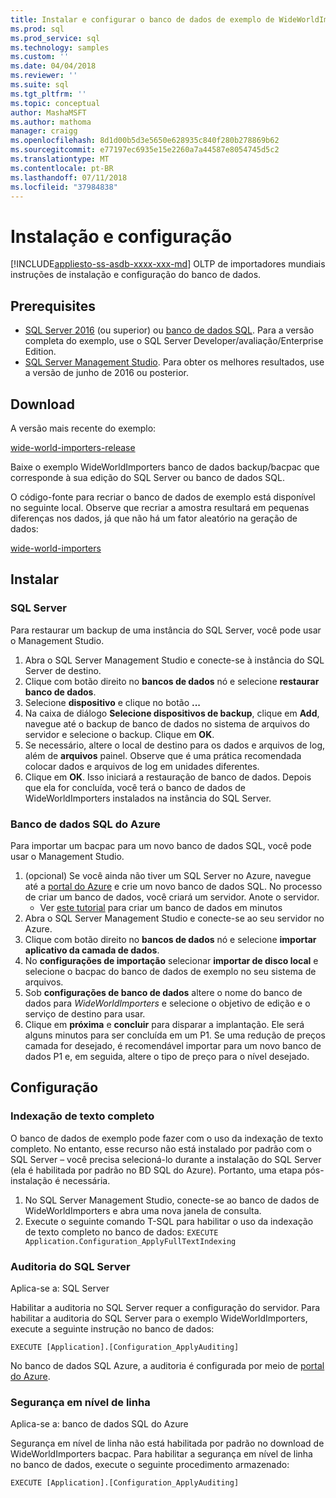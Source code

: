 ```yaml
---
title: Instalar e configurar o banco de dados de exemplo de WideWorldImporters - SQL | Microsoft Docs
ms.prod: sql
ms.prod_service: sql
ms.technology: samples
ms.custom: ''
ms.date: 04/04/2018
ms.reviewer: ''
ms.suite: sql
ms.tgt_pltfrm: ''
ms.topic: conceptual
author: MashaMSFT
ms.author: mathoma
manager: craigg
ms.openlocfilehash: 8d1d00b5d3e5650e628935c840f280b278869b62
ms.sourcegitcommit: e77197ec6935e15e2260a7a44587e8054745d5c2
ms.translationtype: MT
ms.contentlocale: pt-BR
ms.lasthandoff: 07/11/2018
ms.locfileid: "37984838"
---
```

# <a name="installation-and-configuration"></a>Instalação e configuração
[!INCLUDE[appliesto-ss-asdb-xxxx-xxx-md](../includes/appliesto-ss-asdb-xxxx-xxx-md.md)]
OLTP de importadores mundiais instruções de instalação e configuração do banco de dados.

## <a name="prerequisites"></a>Prerequisites

- [SQL Server 2016](https://www.microsoft.com/en-us/evalcenter/evaluate-sql-server-2016) (ou superior) ou [banco de dados SQL](https://azure.microsoft.com/services/sql-database/). Para a versão completa do exemplo, use o SQL Server Developer/avaliação/Enterprise Edition.
- [SQL Server Management Studio](../ssms/download-sql-server-management-studio-ssms.md). Para obter os melhores resultados, use a versão de junho de 2016 ou posterior.

## <a name="download"></a>Download

A versão mais recente do exemplo:

[wide-world-importers-release](http://go.microsoft.com/fwlink/?LinkID=800630)

Baixe o exemplo WideWorldImporters banco de dados backup/bacpac que corresponde à sua edição do SQL Server ou banco de dados SQL.

O código-fonte para recriar o banco de dados de exemplo está disponível no seguinte local. Observe que recriar a amostra resultará em pequenas diferenças nos dados, já que não há um fator aleatório na geração de dados:

[wide-world-importers](https://github.com/Microsoft/sql-server-samples/tree/master/samples/databases/wide-world-importers/wwi-database-scripts)

## <a name="install"></a>Instalar


### <a name="sql-server"></a>SQL Server

Para restaurar um backup de uma instância do SQL Server, você pode usar o Management Studio.

1. Abra o SQL Server Management Studio e conecte-se à instância do SQL Server de destino.
2. Clique com botão direito no **bancos de dados** nó e selecione **restaurar banco de dados**.
3. Selecione **dispositivo** e clique no botão **...**
4. Na caixa de diálogo **Selecione dispositivos de backup**, clique em **Add**, navegue até o backup de banco de dados no sistema de arquivos do servidor e selecione o backup. Clique em **OK**.
5. Se necessário, altere o local de destino para os dados e arquivos de log, além de **arquivos** painel. Observe que é uma prática recomendada colocar dados e arquivos de log em unidades diferentes.
6. Clique em **OK**. Isso iniciará a restauração de banco de dados. Depois que ela for concluída, você terá o banco de dados de WideWorldImporters instalados na instância do SQL Server.

### <a name="azure-sql-database"></a>Banco de dados SQL do Azure

Para importar um bacpac para um novo banco de dados SQL, você pode usar o Management Studio.

1. (opcional) Se você ainda não tiver um SQL Server no Azure, navegue até a [portal do Azure](https://portal.azure.com/) e crie um novo banco de dados SQL. No processo de criar um banco de dados, você criará um servidor. Anote o servidor.
   - Ver [este tutorial](https://azure.microsoft.com/documentation/articles/sql-database-get-started/) para criar um banco de dados em minutos
2. Abra o SQL Server Management Studio e conecte-se ao seu servidor no Azure.
3. Clique com botão direito no **bancos de dados** nó e selecione **importar aplicativo da camada de dados**.
4. No **configurações de importação** selecionar **importar de disco local** e selecione o bacpac do banco de dados de exemplo no seu sistema de arquivos.
5. Sob **configurações de banco de dados** altere o nome do banco de dados para *WideWorldImporters* e selecione o objetivo de edição e o serviço de destino para usar.
6. Clique em **próxima** e **concluir** para disparar a implantação. Ele será alguns minutos para ser concluída em um P1. Se uma redução de preços camada for desejado, é recomendável importar para um novo banco de dados P1 e, em seguida, altere o tipo de preço para o nível desejado.

## <a name="configuration"></a>Configuração

### <a name="full-text-indexing"></a>Indexação de texto completo

O banco de dados de exemplo pode fazer com o uso da indexação de texto completo. No entanto, esse recurso não está instalado por padrão com o SQL Server – você precisa selecioná-lo durante a instalação do SQL Server (ela é habilitada por padrão no BD SQL do Azure). Portanto, uma etapa pós-instalação é necessária.

1. No SQL Server Management Studio, conecte-se ao banco de dados de WideWorldImporters e abra uma nova janela de consulta.
2. Execute o seguinte comando T-SQL para habilitar o uso da indexação de texto completo no banco de dados:  `EXECUTE Application.Configuration_ApplyFullTextIndexing`


### <a name="sql-server-audit"></a>Auditoria do SQL Server

Aplica-se a: SQL Server

Habilitar a auditoria no SQL Server requer a configuração do servidor. Para habilitar a auditoria do SQL Server para o exemplo WideWorldImporters, execute a seguinte instrução no banco de dados:

    EXECUTE [Application].[Configuration_ApplyAuditing]

No banco de dados SQL Azure, a auditoria é configurada por meio de [portal do Azure](https://portal.azure.com/).

### <a name="row-level-security"></a>Segurança em nível de linha

Aplica-se a: banco de dados SQL do Azure

Segurança em nível de linha não está habilitada por padrão no download de WideWorldImporters bacpac. Para habilitar a segurança em nível de linha no banco de dados, execute o seguinte procedimento armazenado:

    EXECUTE [Application].[Configuration_ApplyAuditing]

